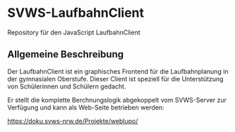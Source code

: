 # SVWS-LaufbahnClient

Repository für den JavaScript LaufbahnClient

## Allgemeine Beschreibung

Der LaufbahnClient ist ein graphisches Frontend für die Laufbahnplanung in der gymnasialen Oberstufe.
Dieser Client ist speziell für die Unterstützung von Schülerinnen und Schülern gedacht.

Er stellt die komplette Berchnungslogik abgekoppelt vom SVWS-Server zur Verfügung und kann als Web-Seite betrieben werden:

https://doku.svws-nrw.de/Projekte/weblupo/
